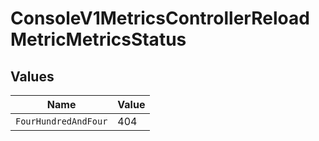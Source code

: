 # ConsoleV1MetricsControllerReloadMetricMetricsStatus


## Values

| Name                 | Value                |
| -------------------- | -------------------- |
| `FourHundredAndFour` | 404                  |
